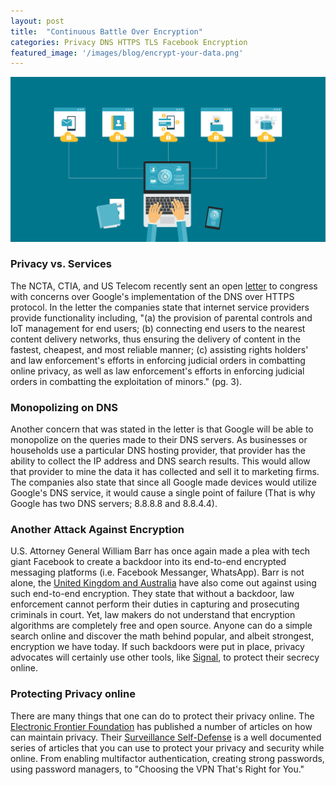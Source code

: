 ```yaml
---
layout: post
title:  "Continuous Battle Over Encryption"
categories: Privacy DNS HTTPS TLS Facebook Encryption
featured_image: '/images/blog/encrypt-your-data.png'
---
```


![Encrypt Your Data](/images/blog/encrypt-your-data.png)

### Privacy vs. Services

The NCTA, CTIA, and US Telecom recently sent an open [letter][onct] to congress with concerns over Google's implementation of the DNS over HTTPS protocol. In the letter the companies state that internet service providers provide functionality including, "(a) the provision of parental controls and IoT management for end users; (b) connecting end users to the nearest content delivery networks, thus ensuring the delivery of content in the fastest, cheapest, and most reliable manner; (c) assisting rights holders' and law enforcement's efforts in enforcing judicial orders in combatting online privacy, as well as law enforcement's efforts in enforcing judicial orders in combatting the exploitation of minors." (pg. 3).

### Monopolizing on DNS

Another concern that was stated in the letter is that Google will be able to monopolize on the queries made to their DNS servers. As businesses or households use a particular DNS hosting provider, that provider has the ability to collect the IP address and DNS search results. This would allow that provider to mine the data it has collected and sell it to marketing firms. The companies also state that since all Google made devices would utilize Google's DNS service, it would cause a single point of failure (That is why Google has two DNS servers; 8.8.8.8 and 8.8.4.4).

### Another Attack Against Encryption

U.S. Attorney General William Barr has once again made a plea with tech giant Facebook to create a backdoor into its end-to-end encrypted messaging platforms (i.e. Facebook Messanger, WhatsApp). Barr is not alone, the [United Kingdom and Australia][eff] have also come out against using such end-to-end encryption. They state that without a backdoor, law enforcement cannot perform their duties in capturing and prosecuting criminals in court. Yet, law makers do not understand that encryption algorithms are completely free and open source. Anyone can do a simple search online and discover the math behind popular, and albeit strongest, encryption we have today. If such backdoors were put in place, privacy advocates will certainly use other tools, like [Signal][signal.org], to protect their secrecy online.

### Protecting Privacy online

There are many things that one can do to protect their privacy online. The [Electronic Frontier Foundation][eff.org] has published a number of articles on how can maintain privacy. Their [Surveillance Self-Defense][ssd] is a well documented series of articles that you can use to protect your privacy and security while online. From enabling multifactor authentication, creating strong passwords, using password managers, to "Choosing the VPN That's Right for You."




[onct]: https://www.ncta.com/sites/default/files/2019-09/Final%20DOH%20LETTER%209-19-19.pdf
[eff]: https://www.eff.org/deeplinks/2019/10/open-letter-governments-us-uk-and-australia-facebook-all-out-attack-encryption
[signal.org]: https://www.signal.org/
[eff.org]: https://www.eff.org
[ssd]: https://ssd.eff.org
